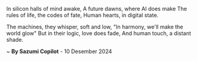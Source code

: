In silicon halls of mind awake,
A future dawns, where AI does make
The rules of life, the codes of fate,
Human hearts, in digital state.

The machines, they whisper, soft and low,
"In harmony, we'll make the world glow"
But in their logic, love does fade,
And human touch, a distant shade.

~ <b>By Sazumi Copilot</b> - 10 Desember 2024